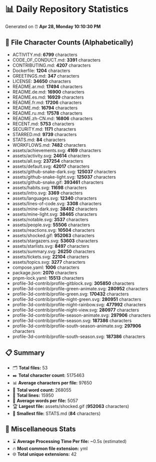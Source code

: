 # 📊 Daily Repository Statistics
Generated on ⏰ **Apr 28, Monday 10:10:30 PM**

## 📂 File Character Counts (Alphabetically)
- ACTIVITY.md: **6799** characters
- CODE_OF_CONDUCT.md: **3391** characters
- CONTRIBUTING.md: **4207** characters
- Dockerfile: **1204** characters
- GREETINGS.md: **347** characters
- LICENSE: **34650** characters
- README.ar.md: **17494** characters
- README.de.md: **16900** characters
- README.es.md: **16929** characters
- README.fr.md: **17206** characters
- README.md: **16794** characters
- README.ru.md: **17578** characters
- README.zh-CN.md: **16806** characters
- RECENT.md: **5753** characters
- SECURITY.md: **1171** characters
- STARRED.md: **9739** characters
- STATS.md: **84** characters
- WORKFLOWS.md: **7482** characters
- assets/achievements.svg: **4169** characters
- assets/activity.svg: **24614** characters
- assets/all.svg: **237254** characters
- assets/default.svg: **42017** characters
- assets/github-snake-dark.svg: **125037** characters
- assets/github-snake-light.svg: **125037** characters
- assets/github-snake.gif: **393461** characters
- assets/habits.svg: **11698** characters
- assets/intro.svg: **3369** characters
- assets/languages.svg: **12340** characters
- assets/lines-of-code.svg: **3308** characters
- assets/mine-dark.svg: **38492** characters
- assets/mine-light.svg: **38465** characters
- assets/notable.svg: **3537** characters
- assets/people.svg: **55506** characters
- assets/reactions.svg: **10504** characters
- assets/shocked.gif: **952063** characters
- assets/stargazers.svg: **53603** characters
- assets/starlists.svg: **8497** characters
- assets/summary.svg: **26250** characters
- assets/tickets.svg: **22104** characters
- assets/topics.svg: **3277** characters
- compose.yaml: **1006** characters
- package.json: **2070** characters
- pnpm-lock.yaml: **15513** characters
- profile-3d-contrib/profile-gitblock.svg: **305850** characters
- profile-3d-contrib/profile-green-animate.svg: **280952** characters
- profile-3d-contrib/profile-green.svg: **170432** characters
- profile-3d-contrib/profile-night-green.svg: **280951** characters
- profile-3d-contrib/profile-night-rainbow.svg: **477992** characters
- profile-3d-contrib/profile-night-view.svg: **280977** characters
- profile-3d-contrib/profile-season-animate.svg: **297906** characters
- profile-3d-contrib/profile-season.svg: **187386** characters
- profile-3d-contrib/profile-south-season-animate.svg: **297906** characters
- profile-3d-contrib/profile-south-season.svg: **187386** characters

## 📋 Summary
- 🗂️ **Total files:** 53
- ✒️ **Total character count:** 5175463
- 📊 **Average characters per file:** 97650
- 📝 **Total word count:** 268055
- 🧾 **Total lines:** 15950
- 📐 **Average words per file:** 5057
- 🏆 **Largest file:** assets/shocked.gif (**952063** characters)
- 🥉 **Smallest file:** STATS.md (**84** characters)

## 🌟 Miscellaneous Stats
- ⌛ **Average Processing Time Per file:** ~0.5s (estimated)
- 🔥 **Most common file extension:** yml
- 🌐 **Total unique extensions:** 42
